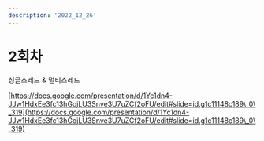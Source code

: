 ```yaml
---
description: '2022_12_26'
---
```


# 2회차

싱글스레드 & 멀티스레드



[https://docs.google.com/presentation/d/1Yc1dn4-JJw1HdxEe3fc13hGojLU3Snve3U7uZCf2oFU/edit#slide=id.g1c11148c189\_0\_319](https://docs.google.com/presentation/d/1Yc1dn4-JJw1HdxEe3fc13hGojLU3Snve3U7uZCf2oFU/edit#slide=id.g1c11148c189\_0\_319)
